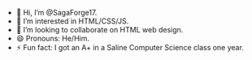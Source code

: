 <head>
<link rel="shortcut icon" type="image/x-icon" href="/favicon.ico">
</head>

- 👋 Hi, I’m @SagaForge17.
- 👀 I’m interested in HTML/CSS/JS.
- 💞️ I’m looking to collaborate on HTML web design.
- 😄 Pronouns: He/Him.
- ⚡ Fun fact: I got an A+ in a Saline Computer Science class one year.

<!---
SagaForge17/SagaForge17 is a ✨ special ✨ repository because its `README.md` (this file) appears on your GitHub profile.
You can click the Preview link to take a look at your changes.
--->
